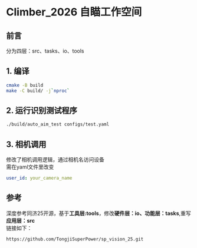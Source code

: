 # Climber_2026 自瞄工作空间

## 前言
分为四层：src、tasks、io、tools


## 1. 编译
```bash
cmake -B build
make -C build/ -j`nproc`
```
## 2. 运行识别测试程序
```bash
./build/auto_aim_test configs/test.yaml
```

## 3. 相机调用
修改了相机调用逻辑，通过相机名访问设备\
需在yaml文件里改变
```yaml
user_id: your_camera_name
```
## 参考
深度参考同济25开源，基于**工具层:tools**，修改**硬件层：io、功能层：tasks**,重写**应用层：src**\
链接如下：
```bash
https://github.com/TongjiSuperPower/sp_vision_25.git
```
